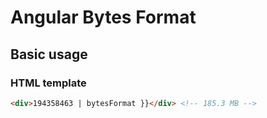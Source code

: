 # Angular Bytes Format

## Basic usage
### HTML template
``` html
<div>194358463 | bytesFormat }}</div> <!-- 185.3 MB -->
```
